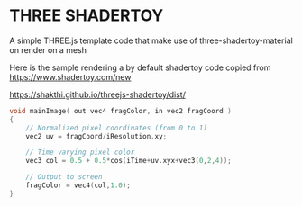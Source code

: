 # THREE SHADERTOY
A simple THREE.js template code that make use of three-shadertoy-material on render on a mesh


Here is the sample rendering a by default shadertoy code copied from https://www.shadertoy.com/new



https://shakthi.github.io/threejs-shadertoy/dist/

```c++
void mainImage( out vec4 fragColor, in vec2 fragCoord )
{
    // Normalized pixel coordinates (from 0 to 1)
    vec2 uv = fragCoord/iResolution.xy;

    // Time varying pixel color
    vec3 col = 0.5 + 0.5*cos(iTime+uv.xyx+vec3(0,2,4));

    // Output to screen
    fragColor = vec4(col,1.0);
}
```
